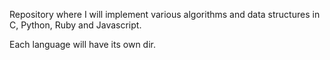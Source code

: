 Repository where I will implement various algorithms and data structures in C, Python, Ruby and Javascript. 

Each language will have its own dir.